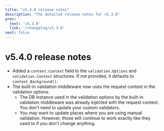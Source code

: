 ```yaml
---
title: "v5.4.0 release notes"
description: "The detailed release notes for v5.3.0"
prev:
  text: 'v5.3.0'
  link: '/changelog/v5.3.0'
next: false
---
```


# v5.4.0 release notes

- Added a `context.Context` field to the `validation.Options` and `validation.Context` structures. If not provided, it defaults to `context.Background()`.
- The built-in validation middleware now uses the request context in the validation options.
	- The DB instance used in the validation options by the built-in validation middleware was already injected with the request context. You don't need to update your custom validators.
	- You may want to update places where you are using manual validation. However, those will continue to work exactly like they used to if you don't change anything.